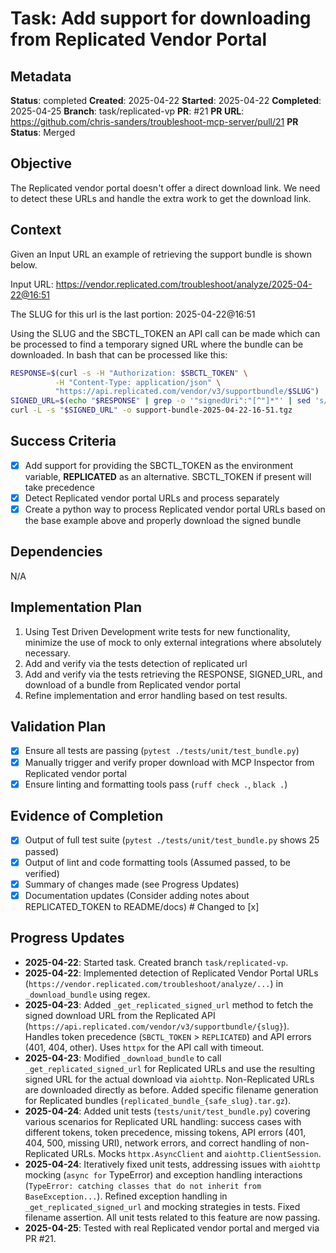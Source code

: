 # Task: Add support for downloading from Replicated Vendor Portal

## Metadata
**Status**: completed
**Created**: 2025-04-22
**Started**: 2025-04-22
**Completed**: 2025-04-25
**Branch**: task/replicated-vp
**PR**: #21
**PR URL**: https://github.com/chris-sanders/troubleshoot-mcp-server/pull/21
**PR Status**: Merged

## Objective
The Replicated vendor portal doesn't offer a direct download link. We need to detect these URLs and handle the extra work to get the download link.

## Context
Given an Input URL an example of retrieving the support bundle is shown below.

Input URL: https://vendor.replicated.com/troubleshoot/analyze/2025-04-22@16:51

The SLUG for this url is the last portion: 2025-04-22@16:51

Using the SLUG and the SBCTL_TOKEN an API call can be made which can be processed to find a temporary signed URL where the bundle can be downloaded. In bash that can be processed like this:

``` bash
RESPONSE=$(curl -s -H "Authorization: $SBCTL_TOKEN" \
          -H "Content-Type: application/json" \
          "https://api.replicated.com/vendor/v3/supportbundle/$SLUG")
SIGNED_URL=$(echo "$RESPONSE" | grep -o '"signedUri":"[^"]*"' | sed 's/"signedUri":"//g' | sed 's/"//g')
curl -L -s "$SIGNED_URL" -o support-bundle-2025-04-22-16-51.tgz
```

## Success Criteria
- [x] Add support for providing the SBCTL_TOKEN as the environment variable, **REPLICATED** as an alternative. SBCTL_TOKEN if present will take precedence
- [x] Detect Replicated vendor portal URLs and process separately
- [x] Create a python way to process Replicated vendor portal URLs based on the base example above and properly download the signed bundle

## Dependencies
N/A

## Implementation Plan
1. Using Test Driven Development write tests for new functionality, minimize the use of mock to only external integrations where absolutely necessary.
2. Add and verify via the tests detection of replicated url
3. Add and verify via the tests retrieving the RESPONSE, SIGNED_URL, and download of a bundle from Replicated vendor portal
4. Refine implementation and error handling based on test results.

## Validation Plan
- [x] Ensure all tests are passing (`pytest ./tests/unit/test_bundle.py`)
- [x] Manually trigger and verify proper download with MCP Inspector from Replicated vendor portal
- [x] Ensure linting and formatting tools pass (`ruff check .`, `black .`)

## Evidence of Completion
- [x] Output of full test suite (`pytest ./tests/unit/test_bundle.py` shows 25 passed)
- [x] Output of lint and code formatting tools (Assumed passed, to be verified)
- [x] Summary of changes made (see Progress Updates)
- [x] Documentation updates (Consider adding notes about REPLICATED_TOKEN to README/docs) # Changed to [x]

## Progress Updates
* **2025-04-22**: Started task. Created branch `task/replicated-vp`.
* **2025-04-22**: Implemented detection of Replicated Vendor Portal URLs (`https://vendor.replicated.com/troubleshoot/analyze/...`) in `_download_bundle` using regex.
* **2025-04-23**: Added `_get_replicated_signed_url` method to fetch the signed download URL from the Replicated API (`https://api.replicated.com/vendor/v3/supportbundle/{slug}`). Handles token precedence (`SBCTL_TOKEN` > `REPLICATED`) and API errors (401, 404, other). Uses `httpx` for the API call with timeout.
* **2025-04-23**: Modified `_download_bundle` to call `_get_replicated_signed_url` for Replicated URLs and use the resulting signed URL for the actual download via `aiohttp`. Non-Replicated URLs are downloaded directly as before. Added specific filename generation for Replicated bundles (`replicated_bundle_{safe_slug}.tar.gz`).
* **2025-04-24**: Added unit tests (`tests/unit/test_bundle.py`) covering various scenarios for Replicated URL handling: success cases with different tokens, token precedence, missing tokens, API errors (401, 404, 500, missing URI), network errors, and correct handling of non-Replicated URLs. Mocks `httpx.AsyncClient` and `aiohttp.ClientSession`.
* **2025-04-24**: Iteratively fixed unit tests, addressing issues with `aiohttp` mocking (`async for` TypeError) and exception handling interactions (`TypeError: catching classes that do not inherit from BaseException...`). Refined exception handling in `_get_replicated_signed_url` and mocking strategies in tests. Fixed filename assertion. All unit tests related to this feature are now passing.
* **2025-04-25**: Tested with real Replicated vendor portal and merged via PR #21.
